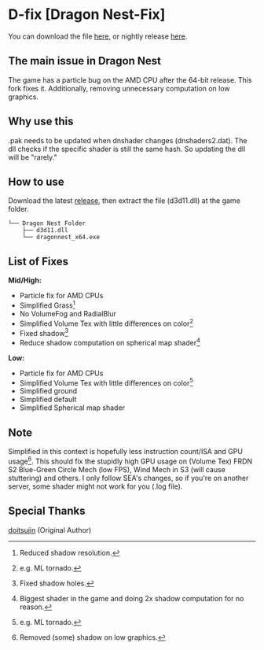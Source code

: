 # D-fix [Dragon Nest-Fix]
You can download the file [here](https://github.com/dnblank123/D-fix/releases), or nightly release [here](https://github.com/dnblank123/D-fix/actions).

## The main issue in Dragon Nest
The game has a particle bug on the AMD CPU after the 64-bit release. This fork fixes it. Additionally, removing unnecessary computation on low graphics.

## Why use this
.pak needs to be updated when dnshader changes (dnshaders2.dat). The dll checks if the specific shader is still the same hash. So updating the dll will be "rarely."

## How to use
Download the latest [release](https://github.com/dnblank123/D-fix/releases), then extract the file (d3d11.dll) at the game folder.

```
└── Dragon Nest Folder
    ├── d3d11.dll
    └── dragonnest_x64.exe
```

## List of Fixes
**Mid/High:**
- Particle fix for AMD CPUs
- Simplified Grass[^1]
- No VolumeFog and RadialBlur
- Simplified Volume Tex with little differences on color[^2]
- Fixed shadow[^3]
- Reduce shadow computation on spherical map shader[^4] 

**Low:**
- Particle fix for AMD CPUs
- Simplified Volume Tex with little differences on color[^2]
- Simplified ground
- Simplified default
- Simplified Spherical map shader

## Note
Simplified in this context is hopefully less instruction count/ISA and GPU usage[^5]. This should fix the stupidly high GPU usage on (Volume Tex) FRDN S2 Blue-Green Circle Mech (low FPS), Wind Mech in S3 (will cause stuttering) and others. I only follow SEA's changes, so if you're on another server, some shader might not work for you (.log file).

## Special Thanks
[doitsujin](https://github.com/doitsujin) (Original Author)

[^1]: Reduced shadow resolution.
[^2]: e.g. ML tornado.
[^3]: Fixed shadow holes.
[^4]: Biggest shader in the game and doing 2x shadow computation for no reason.
[^5]: Removed (some) shadow on low graphics.
